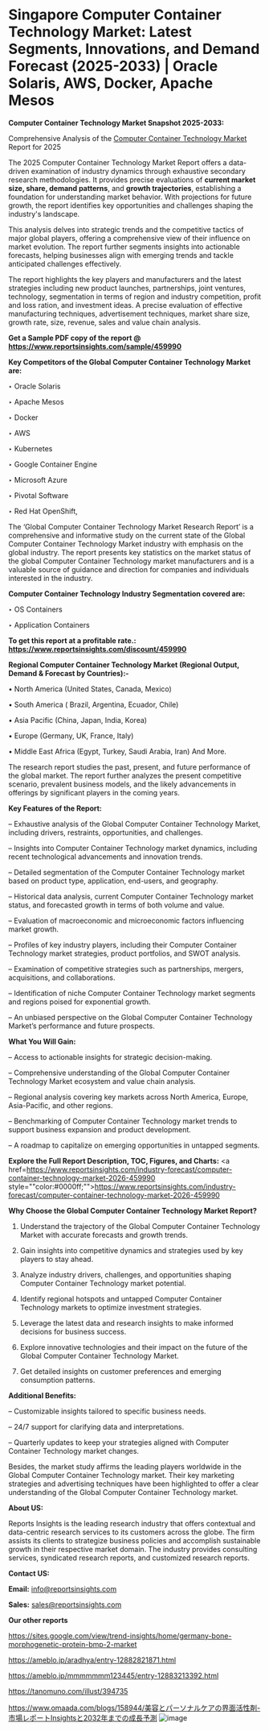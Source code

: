 # Singapore Computer Container Technology Market: Latest Segments, Innovations, and Demand Forecast (2025-2033) | Oracle Solaris, AWS, Docker, Apache Mesos

<strong>Computer Container Technology Market Snapshot 2025-2033:</strong>

Comprehensive Analysis of the <a href=https://www.reportsinsights.com/sample/459990>Computer Container Technology Market</a> Report for 2025

The 2025 Computer Container Technology Market Report offers a data-driven examination of industry dynamics through exhaustive secondary research methodologies. It provides precise evaluations of <strong>current market size, share, demand patterns</strong>, and <strong>growth trajectories</strong>, establishing a foundation for understanding market behavior. With projections for future growth, the report identifies key opportunities and challenges shaping the industry's landscape.

This analysis delves into strategic trends and the competitive tactics of major global players, offering a comprehensive view of their influence on market evolution. The report further segments insights into actionable forecasts, helping businesses align with emerging trends and tackle anticipated challenges effectively.

The report highlights the key players and manufacturers and the latest strategies including new product launches, partnerships, joint ventures, technology, segmentation in terms of region and industry competition, profit and loss ration, and investment ideas. A precise evaluation of effective manufacturing techniques, advertisement techniques, market share size, growth rate, size, revenue, sales and value chain analysis.

<strong>Get a Sample PDF copy of the report @ <a href=https://www.reportsinsights.com/sample/459990 style=color:#0000ff;>https://www.reportsinsights.com/sample/459990</a></strong>

<strong>Key Competitors of the Global Computer Container Technology Market are:</strong>

‣ Oracle Solaris

‣ Apache Mesos

‣ Docker

‣ AWS

‣ Kubernetes

‣ Google Container Engine

‣ Microsoft Azure

‣ Pivotal Software

‣ Red Hat OpenShift,

The ‘Global Computer Container Technology Market Research Report’ is a comprehensive and informative study on the current state of the Global Computer Container Technology Market industry with emphasis on the global industry. The report presents key statistics on the market status of the global Computer Container Technology market manufacturers and is a valuable source of guidance and direction for companies and individuals interested in the industry.

<strong>Computer Container Technology Industry Segmentation covered are:</strong>

‣ OS Containers

‣ Application Containers

<strong>To get this report at a profitable rate.: <a href=https://www.reportsinsights.com/discount/459990 style=color:#0000ff;>https://www.reportsinsights.com/discount/459990</a></strong>

<strong>Regional Computer Container Technology Market (Regional Output, Demand &amp; Forecast by Countries):-</strong>

• North America (United States, Canada, Mexico)

• South America ( Brazil, Argentina, Ecuador, Chile)

• Asia Pacific (China, Japan, India, Korea)

• Europe (Germany, UK, France, Italy)

• Middle East Africa (Egypt, Turkey, Saudi Arabia, Iran) And More.

The research report studies the past, present, and future performance of the global market. The report further analyzes the present competitive scenario, prevalent business models, and the likely advancements in offerings by significant players in the coming years.

<strong>Key Features of the Report:</strong>

– Exhaustive analysis of the Global Computer Container Technology Market, including drivers, restraints, opportunities, and challenges.

– Insights into Computer Container Technology market dynamics, including recent technological advancements and innovation trends.

– Detailed segmentation of the Computer Container Technology market based on product type, application, end-users, and geography.

– Historical data analysis, current Computer Container Technology market status, and forecasted growth in terms of both volume and value.

– Evaluation of macroeconomic and microeconomic factors influencing market growth.

– Profiles of key industry players, including their Computer Container Technology market strategies, product portfolios, and SWOT analysis.

– Examination of competitive strategies such as partnerships, mergers, acquisitions, and collaborations.

– Identification of niche Computer Container Technology market segments and regions poised for exponential growth.

– An unbiased perspective on the Global Computer Container Technology Market’s performance and future prospects.

<strong>What You Will Gain:</strong>

– Access to actionable insights for strategic decision-making.

– Comprehensive understanding of the Global Computer Container Technology Market ecosystem and value chain analysis.

– Regional analysis covering key markets across North America, Europe, Asia-Pacific, and other regions.

– Benchmarking of Computer Container Technology market trends to support business expansion and product development.

– A roadmap to capitalize on emerging opportunities in untapped segments.

<strong>Explore the Full Report Description, TOC, Figures, and Charts:</strong>
<a href=https://www.reportsinsights.com/industry-forecast/computer-container-technology-market-2026-459990 style=""color:#0000ff;"">https://www.reportsinsights.com/industry-forecast/computer-container-technology-market-2026-459990</a>

<strong>Why Choose the Global Computer Container Technology Market Report?</strong>

1. Understand the trajectory of the Global Computer Container Technology Market with accurate forecasts and growth trends.

2. Gain insights into competitive dynamics and strategies used by key players to stay ahead.

3. Analyze industry drivers, challenges, and opportunities shaping Computer Container Technology market potential.

4. Identify regional hotspots and untapped Computer Container Technology markets to optimize investment strategies.

5. Leverage the latest data and research insights to make informed decisions for business success.

6. Explore innovative technologies and their impact on the future of the Global Computer Container Technology Market.

7. Get detailed insights on customer preferences and emerging consumption patterns.

<strong>Additional Benefits:</strong>

– Customizable insights tailored to specific business needs.

– 24/7 support for clarifying data and interpretations.

– Quarterly updates to keep your strategies aligned with Computer Container Technology market changes.

Besides, the market study affirms the leading players worldwide in the Global Computer Container Technology market. Their key marketing strategies and advertising techniques have been highlighted to offer a clear understanding of the Global Computer Container Technology market.

<strong><strong>About US</strong>:</strong>

Reports Insights is the leading research industry that offers contextual and data-centric research services to its customers across the globe. The firm assists its clients to strategize business policies and accomplish sustainable growth in their respective market domain. The industry provides consulting services, syndicated research reports, and customized research reports.

<strong>Contact US:</strong>

<p class=><b>Email:</b> <a href=mailto:info@reportsinsights.com>info@reportsinsights.com</a></p>
<p class=><b>Sales:</b> <a href=mailto:sales@reportsinsights.com>sales@reportsinsights.com</a></p>

<strong>Our other reports</strong>

<a href=https://sites.google.com/view/trend-insights/home/germany-bone-morphogenetic-protein-bmp-2-market>https://sites.google.com/view/trend-insights/home/germany-bone-morphogenetic-protein-bmp-2-market</a>

<a href=https://ameblo.jp/aradhya/entry-12882821871.html>https://ameblo.jp/aradhya/entry-12882821871.html</a>

<a href=https://ameblo.jp/mmmmmmm123445/entry-12883213392.html>https://ameblo.jp/mmmmmmm123445/entry-12883213392.html</a>

<a href=https://tanomuno.com/illust/394735>https://tanomuno.com/illust/394735</a>

<a href=https://www.omaada.com/blogs/158944/美容とパーソナルケアの界面活性剤-市場レポートInsightsと2032年までの成長予測>https://www.omaada.com/blogs/158944/美容とパーソナルケアの界面活性剤-市場レポートInsightsと2032年までの成長予測</a>
![image](https://github.com/user-attachments/assets/3cb09fac-f002-4dc5-bcc9-d9a135b64688)
